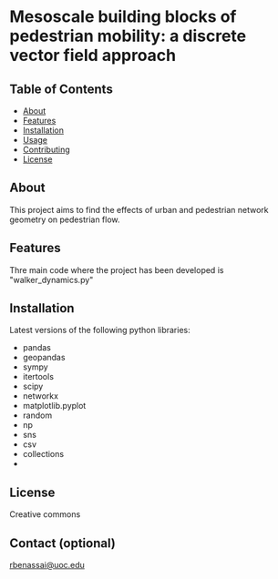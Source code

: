
# Mesoscale building blocks of pedestrian mobility: a discrete vector field approach

## Table of Contents

- [About](#about)
- [Features](#features)
- [Installation](#installation)
- [Usage](#usage)
- [Contributing](#contributing)
- [License](#license)

## About

This project aims to find the effects of urban and pedestrian network geometry on pedestrian flow.

## Features

Thre main code where the project has been developed is "walker_dynamics.py"

## Installation

Latest versions of the following python libraries:

- pandas 
- geopandas
- sympy
- itertools 
- scipy
- networkx 
- matplotlib.pyplot 
- random
- np
- sns
- csv
- collections
- 

## License

Creative commons

## Contact (optional)

rbenassai@uoc.edu

